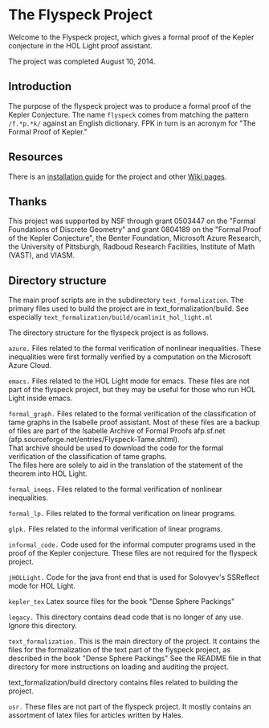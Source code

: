 # The Flyspeck Project

Welcome to the Flyspeck project, which gives a formal proof of the Kepler conjecture
in the HOL Light proof assistant.

The project was completed August 10, 2014.

## Introduction

The purpose of the flyspeck project was to produce a formal proof of the Kepler Conjecture. The name `flyspeck` comes from matching the pattern `/f.*p.*k/` against an English dictionary. FPK in turn is an acronym for "The Formal Proof of Kepler."

## Resources

There is an [installation guide](https://github.com/flyspeck/flyspeck/wiki/Installation%20Guide) for the project and other [Wiki pages](https://github.com/flyspeck/flyspeck/wiki/).

## Thanks

This project was supported by NSF through grant 0503447 on the "Formal Foundations of Discrete Geometry" and grant 0804189 on the "Formal Proof of the Kepler Conjecture", the Benter Foundation, Microsoft Azure Research, the University of Pittsburgh, Radboud Research Facilities, Institute of Math (VAST), and VIASM.

## Directory structure 

The main proof scripts are in the subdirectory `text_formalization`.
The primary files used to build the project are in text_formalization/build.
See especially `text_formalization/build/ocamlinit_hol_light.ml`

The directory structure for the flyspeck project is as follows.

`azure.`
 Files related to the formal verification of nonlinear inequalities.
 These inequalities were first formally verified by a computation on the Microsoft Azure Cloud.

`emacs.`
  Files related to the HOL Light mode for emacs.
  These files are not part of the flyspeck project, but they may be useful for those who run HOL Light inside emacs.

`formal_graph.`
  Files related to the formal verification of the classification of tame graphs in
  the Isabelle proof assistant.  Most of these files are a backup of files are part of the
  Isabelle Archive of Formal Proofs 
  afp.sf.net (afp.sourceforge.net/entries/Flyspeck-Tame.shtml).  
  That archive should be used to download
  the code for the formal verification of the classification  of tame graphs.  
  The files here are solely to aid in 
  the translation of the statement of the theorem into HOL Light.

`formal_ineqs.`
  Files related to the formal verification of nonlinear inequalities.

`formal_lp.`
  Files related to the formal verification on linear programs.

`glpk.`
  Files related to the informal verification of linear programs.  

`informal_code.`
  Code used for the informal computer programs used in the proof of the Kepler conjecture.
  These files are not required for the flyspeck project.
  
`jHOLLight.`
  Code for the java front end that is used for Solovyev's SSReflect mode for HOL Light.

`kepler_tex`
  Latex source files for the book "Dense Sphere Packings"

`legacy.`
  This directory contains dead code that is no longer of any use. Ignore this directory.

`text_formalization.`
  This is the main directory of the project. It contains the files for the formalization of the
  text part of the flyspeck project, as described in the book "Dense Sphere Packings"
  See the README file in that directory 
  for more instructions on loading and auditing the project.

  text_formalization/build directory contains files related to building the project.

`usr.`
  These files are not part of the flyspeck project.
  It mostly contains an assortment of latex files for articles written by Hales.
  
